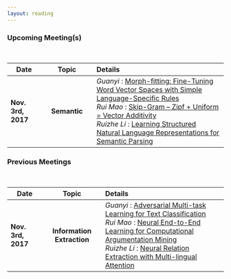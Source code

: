 ```yaml
---
layout: reading
---
```


### Upcoming Meeting(s)
<br />

| **Date**       || **Topic**  || **Details**  |
| ------------- |-------------|:-------------:|-------------|:-------------|
| **Nov. 3rd, 2017**| | **Semantic**| |*Guanyi* : [Morph-fitting: Fine-Tuning Word Vector Spaces with Simple Language-Specific Rules](http://mi.eng.cam.ac.uk/~sjy/papers/vmro17.pdf)<br />*Rui Mao* : [Skip-Gram – Zipf + Uniform = Vector Additivity](http://www.aclweb.org/anthology/P17-1007)<br />*Ruizhe Li* : [Learning Structured Natural Language Representations for Semantic Parsing](http://aclweb.org/anthology/P17-1005) |

### Previous Meetings
<br />

| **Date**       || **Topic**  || **Details**  |
| ------------- |-------------|:-------------:|-------------|:-------------|
| **Nov. 3rd, 2017**| | **Information<br/>Extraction**| |*Guanyi* : [Adversarial Multi-task Learning for Text Classification](https://arxiv.org/pdf/1704.05742.pdf)<br />*Rui Mao* : [Neural End-to-End Learning for Computational Argumentation Mining](https://www.ukp.tu-darmstadt.de/fileadmin/user_upload/FSP/acl_arg_min_frame2017_4.pdf)<br />*Ruizhe Li* : [Neural Relation Extraction with Multi-lingual Attention](http://nlp.csai.tsinghua.edu.cn/~lyk/publications/acl2017_mnre.pdf) |
